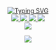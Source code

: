 <p align="center">
<a href="https://github.com/YasinHeidari">
    <img src="https://readme-typing-svg.demolab.com?font=Firacode&size=24&duration=3000&pause=500&color=2BB1D4&multiline=true&center=true&vCenter=true&width=265&height=124&lines=Yasin+Heidari;Junior; Front-end Developer" alt="Typing SVG" />
</a>
<br/>

<a href="https://github.com/YasinHeidari">
    <img src="https://img.shields.io/badge/YasinHeidari-red?style=flat-square">
</a> 
<a href="https://t.me/Yasiin_heidari">
    <img src="https://img.shields.io/badge/Channel-blue?style=flat-square&logo=telegram">
</a> 
<a href="https://www.linkedin.com/in/yasin-heidari-797975230">
    <img src="https://img.shields.io/badge/-Linkedin-blue?style=flat-square&logo=linkedin">
</a>
<a href="mailto:yasin.gh.heidari@gmail.com">
    <img src="https://img.shields.io/badge/-Email-red?style=flat-square&logo=gmail&logoColor=white">
</a>
<br/> 

<a href="https://github.com/YasinHeidari">
    <img src="https://github-stats-alpha.vercel.app/api?username=YasinHeidari&cc=22272e&tc=37BCF6&ic=AE87FF&bc=AE87FF">
</a>
<br>
</p>

<a href="https://github.com/YasinHeidari">
    <p align="center">
         <img src="https://skillicons.dev/icons?i=github,vscode,linkedin,git,react,js,jquery,bootstrap,html,css,sass,rest,ts&perline=8" />
    </p>
   
</a>
